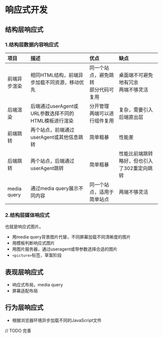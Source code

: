 # 响应式开发

## 结构层响应式

### 1.结构层数据内容响应式

| **项目** | **描述** | **优点** | **缺点** |
| :--- | :--- | :--- | :--- |
| 前端异步渲染 | 相同HTML结构，前端异步加载不同资源，移动优先 | 同一个站点，避免跳转<br>部分代码可复用 | 桌面端不可避免地有冗余<br>两端不够灵活 |
| 后端渲染 | 后端通过userAgent或URL参数选择不同的HTML模板进行渲染 | 分开管理<br>两端可以进行组件复用 | 复杂，需要引入后端直出层 |
| 前端跳转 | 两个站点，前端通过userAgent或其他信息跳转 | 简单粗暴 | 性能差 |
| 后端跳转 | 两个站点，后端通过userAgent跳转 | 简单粗暴 | 性能比前端跳转略好，但也引入了302重定向跳转 |
| media query | 通过media query展示不同内容 | 同一个站点，适用于简单站点 | 两端不够灵活 |

### 2.结构层媒体响应式

也就是响应式图片。

* 用media query背景图片代替，不同屏幕加载不同清晰度的图片
* 用模板判断响应式图片
* 用图片服务器，通过useragent或带参数选择合适的图片
* `<picture>`标签，草案阶段

## 表现层响应式

* 响应式布局，media query
* 屏幕适配布局

## 行为层响应式

* 根据浏览器环境异步加载不同的JavaScript文件

// TODO 完善